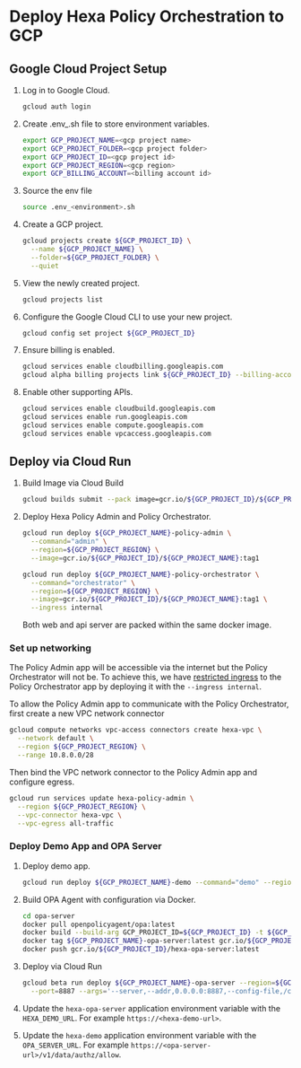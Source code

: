 # Deploy Hexa Policy Orchestration to GCP

## Google Cloud Project Setup

1.  Log in to Google Cloud.

    ```bash
    gcloud auth login
    ```

1.  Create .env_<environment>.sh file to store environment variables. 

    ```bash
    export GCP_PROJECT_NAME=<gcp project name>
    export GCP_PROJECT_FOLDER=<gcp project folder>
    export GCP_PROJECT_ID=<gcp project id>
    export GCP_PROJECT_REGION=<gcp region>
    export GCP_BILLING_ACCOUNT=<billing account id>
    ```

1.  Source the env file
    ```bash
    source .env_<environment>.sh
    ```

1.  Create a GCP project.

    ```bash
    gcloud projects create ${GCP_PROJECT_ID} \
      --name ${GCP_PROJECT_NAME} \
      --folder=${GCP_PROJECT_FOLDER} \
      --quiet
    ```

1.  View the newly created project.

    ```bash
    gcloud projects list
    ```

1.  Configure the Google Cloud CLI to use your new project.

    ```bash
    gcloud config set project ${GCP_PROJECT_ID}
    ```

1.  Ensure billing is enabled.

    ```bash
    gcloud services enable cloudbilling.googleapis.com
    gcloud alpha billing projects link ${GCP_PROJECT_ID} --billing-account ${GCP_BILLING_ACCOUNT}
    ```

1.  Enable other supporting APIs.

    ```bash
    gcloud services enable cloudbuild.googleapis.com
    gcloud services enable run.googleapis.com
    gcloud services enable compute.googleapis.com
    gcloud services enable vpcaccess.googleapis.com
    ```

## Deploy via Cloud Run

1.  Build Image via Cloud Build

    ```bash
    gcloud builds submit --pack image=gcr.io/${GCP_PROJECT_ID}/${GCP_PROJECT_NAME}:tag1,builder=heroku/buildpacks:20
    ```

1.  Deploy Hexa Policy Admin and Policy Orchestrator.

    ```bash
    gcloud run deploy ${GCP_PROJECT_NAME}-policy-admin \
      --command="admin" \
      --region=${GCP_PROJECT_REGION} \
      --image=gcr.io/${GCP_PROJECT_ID}/${GCP_PROJECT_NAME}:tag1
    
    gcloud run deploy ${GCP_PROJECT_NAME}-policy-orchestrator \
      --command="orchestrator" \
      --region=${GCP_PROJECT_REGION} \
      --image=gcr.io/${GCP_PROJECT_ID}/${GCP_PROJECT_NAME}:tag1 \
      --ingress internal 
    ```

    Both web and api server are packed within the same docker image.

### Set up networking

The Policy Admin app will be accessible via the internet but the Policy Orchestrator will not be.
To achieve this, we have [restricted ingress](https://cloud.google.com/run/docs/securing/ingress) to the Policy
Orchestrator app by deploying it with the `--ingress internal`.

To allow the Policy Admin app to communicate with the Policy Orchestrator, first create a new VPC network connector
```bash
gcloud compute networks vpc-access connectors create hexa-vpc \
  --network default \
  --region ${GCP_PROJECT_REGION} \
  --range 10.8.0.0/28 
```

Then bind the VPC network connector to the Policy Admin app and configure egress.

```bash
gcloud run services update hexa-policy-admin \
  --region ${GCP_PROJECT_REGION} \
  --vpc-connector hexa-vpc \
  --vpc-egress all-traffic
``` 

### Deploy Demo App and OPA Server 

1. Deploy demo app.

    ```bash
    gcloud run deploy ${GCP_PROJECT_NAME}-demo --command="demo" --region=${GCP_PROJECT_REGION} --image=gcr.io/${GCP_PROJECT_ID}/${GCP_PROJECT_NAME}:tag1
    ```

1.  Build OPA Agent with configuration via Docker.

    ```bash
    cd opa-server
    docker pull openpolicyagent/opa:latest
    docker build --build-arg GCP_PROJECT_ID=${GCP_PROJECT_ID} -t ${GCP_PROJECT_NAME}-opa-server:latest .
    docker tag ${GCP_PROJECT_NAME}-opa-server:latest gcr.io/${GCP_PROJECT_ID}/hexa-opa-server:latest
    docker push gcr.io/${GCP_PROJECT_ID}/hexa-opa-server:latest
    ```

1.  Deploy via Cloud Run

    ```bash
    gcloud beta run deploy ${GCP_PROJECT_NAME}-opa-server --region=${GCP_PROJECT_REGION} --image=gcr.io/${GCP_PROJECT_ID}/opa-server:latest \
      --port=8887 --args='--server,--addr,0.0.0.0:8887,--config-file,/config.yaml'
    ```

1.  Update the `hexa-opa-server` application environment variable with the `HEXA_DEMO_URL`.
    For example `https://<hexa-demo-url>`.

1.  Update the `hexa-demo` application environment variable with the `OPA_SERVER_URL`. 
    For example `https://<opa-server-url>/v1/data/authz/allow`.

